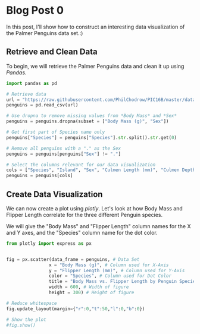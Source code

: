 # Blog Post 0
In this post, I'll show how to construct an interesting data visualization of the Palmer Penguins data set.:) 

## Retrieve and Clean Data
To begin, we will retrieve the Palmer Penguins data and clean it up using *Pandas*. 


```python
import pandas as pd

# Retrieve data
url = "https://raw.githubusercontent.com/PhilChodrow/PIC16B/master/datasets/palmer_penguins.csv"
penguins = pd.read_csv(url)

# Use dropna to remove missing values from *Body Mass* and *Sex*
penguins = penguins.dropna(subset = ["Body Mass (g)", "Sex"])

# Get first part of Species name only 
penguins["Species"] = penguins["Species"].str.split().str.get(0)

# Remove all penguins with a "." as the Sex
penguins = penguins[penguins["Sex"] != "."]

# Select the columns relevant for our data visualization
cols = ["Species", "Island", "Sex", "Culmen Length (mm)", "Culmen Depth (mm)", "Flipper Length (mm)", "Body Mass (g)"]
penguins = penguins[cols]
```

## Create Data Visualization
We can now create a plot using *plotly*. 
Let's look at how Body Mass and Flipper Length correlate for the three different Penguin species.

We will give the "Body Mass" and "Flipper Length" column names for the X and Y axes, and the "Species"
column name for the dot color.



```python
from plotly import express as px


fig = px.scatter(data_frame = penguins, # Data Set
                x = "Body Mass (g)", # Column used for X-Axis 
                y = "Flipper Length (mm)", # Column used for Y-Axis 
                color = "Species", # Column used for Dot Color
                title = "Body Mass vs. Flipper Length by Penguin Species", # Title of plot 
                width = 600, # Width of figure 
                height = 300) # Height of figure 

# Reduce whitespace
fig.update_layout(margin={"r":0,"t":50,"l":0,"b":0})

# Show the plot
#fig.show()
```


<div>                            <div id="005d5375-df25-42be-ad94-a6c9348fad71" class="plotly-graph-div" style="height:300px; width:600px;"></div>            <script type="text/javascript">                require(["plotly"], function(Plotly) {                    window.PLOTLYENV=window.PLOTLYENV || {};                                    if (document.getElementById("005d5375-df25-42be-ad94-a6c9348fad71")) {                    Plotly.newPlot(                        "005d5375-df25-42be-ad94-a6c9348fad71",                        [{"hovertemplate":"Species=Adelie<br>Body Mass (g)=%{x}<br>Flipper Length (mm)=%{y}<extra></extra>","legendgroup":"Adelie","marker":{"color":"#636efa","symbol":"circle"},"mode":"markers","name":"Adelie","orientation":"v","showlegend":true,"x":[3750.0,3800.0,3250.0,3450.0,3650.0,3625.0,4675.0,3200.0,3800.0,4400.0,3700.0,3450.0,4500.0,3325.0,4200.0,3400.0,3600.0,3800.0,3950.0,3800.0,3800.0,3550.0,3200.0,3150.0,3950.0,3250.0,3900.0,3300.0,3900.0,3325.0,4150.0,3950.0,3550.0,3300.0,4650.0,3150.0,3900.0,3100.0,4400.0,3000.0,4600.0,3425.0,3450.0,4150.0,3500.0,4300.0,3450.0,4050.0,2900.0,3700.0,3550.0,3800.0,2850.0,3750.0,3150.0,4400.0,3600.0,4050.0,2850.0,3950.0,3350.0,4100.0,3050.0,4450.0,3600.0,3900.0,3550.0,4150.0,3700.0,4250.0,3700.0,3900.0,3550.0,4000.0,3200.0,4700.0,3800.0,4200.0,3350.0,3550.0,3800.0,3500.0,3950.0,3600.0,3550.0,4300.0,3400.0,4450.0,3300.0,4300.0,3700.0,4350.0,2900.0,4100.0,3725.0,4725.0,3075.0,4250.0,2925.0,3550.0,3750.0,3900.0,3175.0,4775.0,3825.0,4600.0,3200.0,4275.0,3900.0,4075.0,2900.0,3775.0,3350.0,3325.0,3150.0,3500.0,3450.0,3875.0,3050.0,4000.0,3275.0,4300.0,3050.0,4000.0,3325.0,3500.0,3500.0,4475.0,3425.0,3900.0,3175.0,3975.0,3400.0,4250.0,3400.0,3475.0,3050.0,3725.0,3000.0,3650.0,4250.0,3475.0,3450.0,3750.0,3700.0,4000.0],"xaxis":"x","y":[181.0,186.0,195.0,193.0,190.0,181.0,195.0,182.0,191.0,198.0,185.0,195.0,197.0,184.0,194.0,174.0,180.0,189.0,185.0,180.0,187.0,183.0,187.0,172.0,180.0,178.0,178.0,188.0,184.0,195.0,196.0,190.0,180.0,181.0,184.0,182.0,195.0,186.0,196.0,185.0,190.0,182.0,190.0,191.0,186.0,188.0,190.0,200.0,187.0,191.0,186.0,193.0,181.0,194.0,185.0,195.0,185.0,192.0,184.0,192.0,195.0,188.0,190.0,198.0,190.0,190.0,196.0,197.0,190.0,195.0,191.0,184.0,187.0,195.0,189.0,196.0,187.0,193.0,191.0,194.0,190.0,189.0,189.0,190.0,202.0,205.0,185.0,186.0,187.0,208.0,190.0,196.0,178.0,192.0,192.0,203.0,183.0,190.0,193.0,184.0,199.0,190.0,181.0,197.0,198.0,191.0,193.0,197.0,191.0,196.0,188.0,199.0,189.0,189.0,187.0,198.0,176.0,202.0,186.0,199.0,191.0,195.0,191.0,210.0,190.0,197.0,193.0,199.0,187.0,190.0,191.0,200.0,185.0,193.0,193.0,187.0,188.0,190.0,192.0,185.0,190.0,184.0,195.0,193.0,187.0,201.0],"yaxis":"y","type":"scatter"},{"hovertemplate":"Species=Chinstrap<br>Body Mass (g)=%{x}<br>Flipper Length (mm)=%{y}<extra></extra>","legendgroup":"Chinstrap","marker":{"color":"#EF553B","symbol":"circle"},"mode":"markers","name":"Chinstrap","orientation":"v","showlegend":true,"x":[3500.0,3900.0,3650.0,3525.0,3725.0,3950.0,3250.0,3750.0,4150.0,3700.0,3800.0,3775.0,3700.0,4050.0,3575.0,4050.0,3300.0,3700.0,3450.0,4400.0,3600.0,3400.0,2900.0,3800.0,3300.0,4150.0,3400.0,3800.0,3700.0,4550.0,3200.0,4300.0,3350.0,4100.0,3600.0,3900.0,3850.0,4800.0,2700.0,4500.0,3950.0,3650.0,3550.0,3500.0,3675.0,4450.0,3400.0,4300.0,3250.0,3675.0,3325.0,3950.0,3600.0,4050.0,3350.0,3450.0,3250.0,4050.0,3800.0,3525.0,3950.0,3650.0,3650.0,4000.0,3400.0,3775.0,4100.0,3775.0],"xaxis":"x","y":[192.0,196.0,193.0,188.0,197.0,198.0,178.0,197.0,195.0,198.0,193.0,194.0,185.0,201.0,190.0,201.0,197.0,181.0,190.0,195.0,181.0,191.0,187.0,193.0,195.0,197.0,200.0,200.0,191.0,205.0,187.0,201.0,187.0,203.0,195.0,199.0,195.0,210.0,192.0,205.0,210.0,187.0,196.0,196.0,196.0,201.0,190.0,212.0,187.0,198.0,199.0,201.0,193.0,203.0,187.0,197.0,191.0,203.0,202.0,194.0,206.0,189.0,195.0,207.0,202.0,193.0,210.0,198.0],"yaxis":"y","type":"scatter"},{"hovertemplate":"Species=Gentoo<br>Body Mass (g)=%{x}<br>Flipper Length (mm)=%{y}<extra></extra>","legendgroup":"Gentoo","marker":{"color":"#00cc96","symbol":"circle"},"mode":"markers","name":"Gentoo","orientation":"v","showlegend":true,"x":[4500.0,5700.0,4450.0,5700.0,5400.0,4550.0,4800.0,5200.0,4400.0,5150.0,4650.0,5550.0,4650.0,5850.0,4200.0,5850.0,4150.0,6300.0,4800.0,5350.0,5700.0,5000.0,4400.0,5050.0,5000.0,5100.0,5650.0,4600.0,5550.0,5250.0,4700.0,5050.0,6050.0,5150.0,5400.0,4950.0,5250.0,4350.0,5350.0,3950.0,5700.0,4300.0,4750.0,5550.0,4900.0,4200.0,5400.0,5100.0,5300.0,4850.0,5300.0,4400.0,5000.0,4900.0,5050.0,4300.0,5000.0,4450.0,5550.0,4200.0,5300.0,4400.0,5650.0,4700.0,5700.0,5800.0,4700.0,5550.0,4750.0,5000.0,5100.0,5200.0,4700.0,5800.0,4600.0,6000.0,4750.0,5950.0,4625.0,5450.0,4725.0,5350.0,4750.0,5600.0,4600.0,5300.0,4875.0,5550.0,4950.0,5400.0,4750.0,5650.0,4850.0,5200.0,4925.0,4875.0,4625.0,5250.0,4850.0,5600.0,4975.0,5500.0,5500.0,4700.0,5500.0,4575.0,5500.0,5000.0,5950.0,4650.0,5500.0,4375.0,5850.0,6000.0,4925.0,4850.0,5750.0,5200.0,5400.0],"xaxis":"x","y":[211.0,230.0,210.0,218.0,215.0,210.0,211.0,219.0,209.0,215.0,214.0,216.0,214.0,213.0,210.0,217.0,210.0,221.0,209.0,222.0,218.0,215.0,213.0,215.0,215.0,215.0,215.0,210.0,220.0,222.0,209.0,207.0,230.0,220.0,220.0,213.0,219.0,208.0,208.0,208.0,225.0,210.0,216.0,222.0,217.0,210.0,225.0,213.0,215.0,210.0,220.0,210.0,225.0,217.0,220.0,208.0,220.0,208.0,224.0,208.0,221.0,214.0,231.0,219.0,230.0,229.0,220.0,223.0,216.0,221.0,221.0,217.0,216.0,230.0,209.0,220.0,215.0,223.0,212.0,221.0,212.0,224.0,212.0,228.0,218.0,218.0,212.0,230.0,218.0,228.0,212.0,224.0,214.0,226.0,216.0,222.0,203.0,225.0,219.0,228.0,215.0,228.0,215.0,210.0,219.0,208.0,209.0,216.0,229.0,213.0,230.0,217.0,230.0,222.0,214.0,215.0,222.0,212.0,213.0],"yaxis":"y","type":"scatter"}],                        {"template":{"data":{"bar":[{"error_x":{"color":"#2a3f5f"},"error_y":{"color":"#2a3f5f"},"marker":{"line":{"color":"#E5ECF6","width":0.5},"pattern":{"fillmode":"overlay","size":10,"solidity":0.2}},"type":"bar"}],"barpolar":[{"marker":{"line":{"color":"#E5ECF6","width":0.5},"pattern":{"fillmode":"overlay","size":10,"solidity":0.2}},"type":"barpolar"}],"carpet":[{"aaxis":{"endlinecolor":"#2a3f5f","gridcolor":"white","linecolor":"white","minorgridcolor":"white","startlinecolor":"#2a3f5f"},"baxis":{"endlinecolor":"#2a3f5f","gridcolor":"white","linecolor":"white","minorgridcolor":"white","startlinecolor":"#2a3f5f"},"type":"carpet"}],"choropleth":[{"colorbar":{"outlinewidth":0,"ticks":""},"type":"choropleth"}],"contour":[{"colorbar":{"outlinewidth":0,"ticks":""},"colorscale":[[0.0,"#0d0887"],[0.1111111111111111,"#46039f"],[0.2222222222222222,"#7201a8"],[0.3333333333333333,"#9c179e"],[0.4444444444444444,"#bd3786"],[0.5555555555555556,"#d8576b"],[0.6666666666666666,"#ed7953"],[0.7777777777777778,"#fb9f3a"],[0.8888888888888888,"#fdca26"],[1.0,"#f0f921"]],"type":"contour"}],"contourcarpet":[{"colorbar":{"outlinewidth":0,"ticks":""},"type":"contourcarpet"}],"heatmap":[{"colorbar":{"outlinewidth":0,"ticks":""},"colorscale":[[0.0,"#0d0887"],[0.1111111111111111,"#46039f"],[0.2222222222222222,"#7201a8"],[0.3333333333333333,"#9c179e"],[0.4444444444444444,"#bd3786"],[0.5555555555555556,"#d8576b"],[0.6666666666666666,"#ed7953"],[0.7777777777777778,"#fb9f3a"],[0.8888888888888888,"#fdca26"],[1.0,"#f0f921"]],"type":"heatmap"}],"heatmapgl":[{"colorbar":{"outlinewidth":0,"ticks":""},"colorscale":[[0.0,"#0d0887"],[0.1111111111111111,"#46039f"],[0.2222222222222222,"#7201a8"],[0.3333333333333333,"#9c179e"],[0.4444444444444444,"#bd3786"],[0.5555555555555556,"#d8576b"],[0.6666666666666666,"#ed7953"],[0.7777777777777778,"#fb9f3a"],[0.8888888888888888,"#fdca26"],[1.0,"#f0f921"]],"type":"heatmapgl"}],"histogram":[{"marker":{"pattern":{"fillmode":"overlay","size":10,"solidity":0.2}},"type":"histogram"}],"histogram2d":[{"colorbar":{"outlinewidth":0,"ticks":""},"colorscale":[[0.0,"#0d0887"],[0.1111111111111111,"#46039f"],[0.2222222222222222,"#7201a8"],[0.3333333333333333,"#9c179e"],[0.4444444444444444,"#bd3786"],[0.5555555555555556,"#d8576b"],[0.6666666666666666,"#ed7953"],[0.7777777777777778,"#fb9f3a"],[0.8888888888888888,"#fdca26"],[1.0,"#f0f921"]],"type":"histogram2d"}],"histogram2dcontour":[{"colorbar":{"outlinewidth":0,"ticks":""},"colorscale":[[0.0,"#0d0887"],[0.1111111111111111,"#46039f"],[0.2222222222222222,"#7201a8"],[0.3333333333333333,"#9c179e"],[0.4444444444444444,"#bd3786"],[0.5555555555555556,"#d8576b"],[0.6666666666666666,"#ed7953"],[0.7777777777777778,"#fb9f3a"],[0.8888888888888888,"#fdca26"],[1.0,"#f0f921"]],"type":"histogram2dcontour"}],"mesh3d":[{"colorbar":{"outlinewidth":0,"ticks":""},"type":"mesh3d"}],"parcoords":[{"line":{"colorbar":{"outlinewidth":0,"ticks":""}},"type":"parcoords"}],"pie":[{"automargin":true,"type":"pie"}],"scatter":[{"marker":{"colorbar":{"outlinewidth":0,"ticks":""}},"type":"scatter"}],"scatter3d":[{"line":{"colorbar":{"outlinewidth":0,"ticks":""}},"marker":{"colorbar":{"outlinewidth":0,"ticks":""}},"type":"scatter3d"}],"scattercarpet":[{"marker":{"colorbar":{"outlinewidth":0,"ticks":""}},"type":"scattercarpet"}],"scattergeo":[{"marker":{"colorbar":{"outlinewidth":0,"ticks":""}},"type":"scattergeo"}],"scattergl":[{"marker":{"colorbar":{"outlinewidth":0,"ticks":""}},"type":"scattergl"}],"scattermapbox":[{"marker":{"colorbar":{"outlinewidth":0,"ticks":""}},"type":"scattermapbox"}],"scatterpolar":[{"marker":{"colorbar":{"outlinewidth":0,"ticks":""}},"type":"scatterpolar"}],"scatterpolargl":[{"marker":{"colorbar":{"outlinewidth":0,"ticks":""}},"type":"scatterpolargl"}],"scatterternary":[{"marker":{"colorbar":{"outlinewidth":0,"ticks":""}},"type":"scatterternary"}],"surface":[{"colorbar":{"outlinewidth":0,"ticks":""},"colorscale":[[0.0,"#0d0887"],[0.1111111111111111,"#46039f"],[0.2222222222222222,"#7201a8"],[0.3333333333333333,"#9c179e"],[0.4444444444444444,"#bd3786"],[0.5555555555555556,"#d8576b"],[0.6666666666666666,"#ed7953"],[0.7777777777777778,"#fb9f3a"],[0.8888888888888888,"#fdca26"],[1.0,"#f0f921"]],"type":"surface"}],"table":[{"cells":{"fill":{"color":"#EBF0F8"},"line":{"color":"white"}},"header":{"fill":{"color":"#C8D4E3"},"line":{"color":"white"}},"type":"table"}]},"layout":{"annotationdefaults":{"arrowcolor":"#2a3f5f","arrowhead":0,"arrowwidth":1},"autotypenumbers":"strict","coloraxis":{"colorbar":{"outlinewidth":0,"ticks":""}},"colorscale":{"diverging":[[0,"#8e0152"],[0.1,"#c51b7d"],[0.2,"#de77ae"],[0.3,"#f1b6da"],[0.4,"#fde0ef"],[0.5,"#f7f7f7"],[0.6,"#e6f5d0"],[0.7,"#b8e186"],[0.8,"#7fbc41"],[0.9,"#4d9221"],[1,"#276419"]],"sequential":[[0.0,"#0d0887"],[0.1111111111111111,"#46039f"],[0.2222222222222222,"#7201a8"],[0.3333333333333333,"#9c179e"],[0.4444444444444444,"#bd3786"],[0.5555555555555556,"#d8576b"],[0.6666666666666666,"#ed7953"],[0.7777777777777778,"#fb9f3a"],[0.8888888888888888,"#fdca26"],[1.0,"#f0f921"]],"sequentialminus":[[0.0,"#0d0887"],[0.1111111111111111,"#46039f"],[0.2222222222222222,"#7201a8"],[0.3333333333333333,"#9c179e"],[0.4444444444444444,"#bd3786"],[0.5555555555555556,"#d8576b"],[0.6666666666666666,"#ed7953"],[0.7777777777777778,"#fb9f3a"],[0.8888888888888888,"#fdca26"],[1.0,"#f0f921"]]},"colorway":["#636efa","#EF553B","#00cc96","#ab63fa","#FFA15A","#19d3f3","#FF6692","#B6E880","#FF97FF","#FECB52"],"font":{"color":"#2a3f5f"},"geo":{"bgcolor":"white","lakecolor":"white","landcolor":"#E5ECF6","showlakes":true,"showland":true,"subunitcolor":"white"},"hoverlabel":{"align":"left"},"hovermode":"closest","mapbox":{"style":"light"},"paper_bgcolor":"white","plot_bgcolor":"#E5ECF6","polar":{"angularaxis":{"gridcolor":"white","linecolor":"white","ticks":""},"bgcolor":"#E5ECF6","radialaxis":{"gridcolor":"white","linecolor":"white","ticks":""}},"scene":{"xaxis":{"backgroundcolor":"#E5ECF6","gridcolor":"white","gridwidth":2,"linecolor":"white","showbackground":true,"ticks":"","zerolinecolor":"white"},"yaxis":{"backgroundcolor":"#E5ECF6","gridcolor":"white","gridwidth":2,"linecolor":"white","showbackground":true,"ticks":"","zerolinecolor":"white"},"zaxis":{"backgroundcolor":"#E5ECF6","gridcolor":"white","gridwidth":2,"linecolor":"white","showbackground":true,"ticks":"","zerolinecolor":"white"}},"shapedefaults":{"line":{"color":"#2a3f5f"}},"ternary":{"aaxis":{"gridcolor":"white","linecolor":"white","ticks":""},"baxis":{"gridcolor":"white","linecolor":"white","ticks":""},"bgcolor":"#E5ECF6","caxis":{"gridcolor":"white","linecolor":"white","ticks":""}},"title":{"x":0.05},"xaxis":{"automargin":true,"gridcolor":"white","linecolor":"white","ticks":"","title":{"standoff":15},"zerolinecolor":"white","zerolinewidth":2},"yaxis":{"automargin":true,"gridcolor":"white","linecolor":"white","ticks":"","title":{"standoff":15},"zerolinecolor":"white","zerolinewidth":2}}},"xaxis":{"anchor":"y","domain":[0.0,1.0],"title":{"text":"Body Mass (g)"}},"yaxis":{"anchor":"x","domain":[0.0,1.0],"title":{"text":"Flipper Length (mm)"}},"legend":{"title":{"text":"Species"},"tracegroupgap":0},"title":{"text":"Body Mass vs. Flipper Length by Penguin Species"},"height":300,"width":600,"margin":{"r":0,"t":50,"l":0,"b":0}},                        {"responsive": true}                    ).then(function(){

var gd = document.getElementById('005d5375-df25-42be-ad94-a6c9348fad71');
var x = new MutationObserver(function (mutations, observer) {{
        var display = window.getComputedStyle(gd).display;
        if (!display || display === 'none') {{
            console.log([gd, 'removed!']);
            Plotly.purge(gd);
            observer.disconnect();
        }}
}});

// Listen for the removal of the full notebook cells
var notebookContainer = gd.closest('#notebook-container');
if (notebookContainer) {{
    x.observe(notebookContainer, {childList: true});
}}

// Listen for the clearing of the current output cell
var outputEl = gd.closest('.output');
if (outputEl) {{
    x.observe(outputEl, {childList: true});
}}

                        })                };                });            </script>        </div>



```python
![cool-visualization.png](/images/cool-visualization.png)
```

    /bin/bash: -c: line 0: syntax error near unexpected token `/images/cool-visualization.png'
    /bin/bash: -c: line 0: `[cool-visualization.png](/images/cool-visualization.png)'


## Woo!
Congratulations. You have now created an interesting visualization! 
